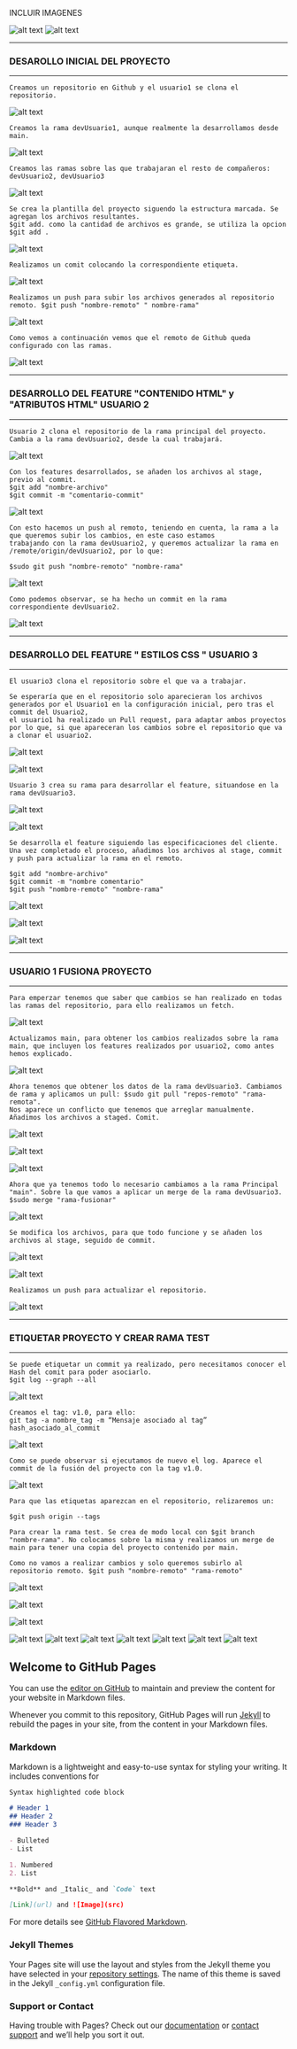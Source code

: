
INCLUIR IMAGENES

![alt text](http://url/to/img.png)
![alt text]()


<hr>
<h3>DESAROLLO INICIAL DEL PROYECTO</h3>
<hr>

```
Creamos un repositorio en Github y el usuario1 se clona el repositorio.
```

![alt text](https://github.com/hachemico/Practica_sistemaControlVersiones/blob/main/html5-boilerplate_v8.0.0/assets_GitPages/Captura%20de%20pantalla%20de%202021-09-28%2016-05-12.png)

```
Creamos la rama devUsuario1, aunque realmente la desarrollamos desde main.
```
![alt text](https://github.com/hachemico/Practica_sistemaControlVersiones/blob/main/html5-boilerplate_v8.0.0/assets_GitPages/Captura%20de%20pantalla%20de%202021-09-28%2016-13-42.png)

```
Creamos las ramas sobre las que trabajaran el resto de compañeros: devUsuario2, devUsuario3
```

![alt text](https://github.com/hachemico/Practica_sistemaControlVersiones/blob/main/html5-boilerplate_v8.0.0/assets_GitPages/Captura%20de%20pantalla%20de%202021-10-03%2018-56-45.png)

```
Se crea la plantilla del proyecto siguendo la estructura marcada. Se agregan los archivos resultantes.
$git add. como la cantidad de archivos es grande, se utiliza la opcion $git add .
```

![alt text](https://github.com/hachemico/Practica_sistemaControlVersiones/blob/main/html5-boilerplate_v8.0.0/assets_GitPages/Captura%20de%20pantalla%20de%202021-10-03%2019-00-32.png)

```
Realizamos un comit colocando la correspondiente etiqueta.
```

![alt text](https://github.com/hachemico/Practica_sistemaControlVersiones/blob/main/html5-boilerplate_v8.0.0/assets_GitPages/Captura%20de%20pantalla%20de%202021-10-03%2019-02-13.png)

```
Realizamos un push para subir los archivos generados al repositorio remoto. $git push "nombre-remoto" " nombre-rama"
```

![alt text](https://github.com/hachemico/Practica_sistemaControlVersiones/blob/main/html5-boilerplate_v8.0.0/assets_GitPages/Captura%20de%20pantalla%20de%202021-10-03%2019-06-08.png)

```
Como vemos a continuación vemos que el remoto de Github queda configurado con las ramas.
```

![alt text](https://github.com/hachemico/Practica_sistemaControlVersiones/blob/devUsuario2/html5-boilerplate_v8.0.0/assets_GitPages/Captura%20de%20pantalla%20de%202021-10-03%2019-58-57.png)

<hr>
<h3>DESARROLLO DEL FEATURE "CONTENIDO HTML" y "ATRIBUTOS HTML"  USUARIO 2</h3>
<hr>

```
Usuario 2 clona el repositorio de la rama principal del proyecto. Cambia a la rama devUsuario2, desde la cual trabajará.
```

![alt text](https://github.com/hachemico/Practica_sistemaControlVersiones/blob/devUsuario2/html5-boilerplate_v8.0.0/assets_GitPages/Captura%20de%20pantalla%20de%202021-10-03%2020-04-22.png)

```
Con los features desarrollados, se añaden los archivos al stage, previo al commit.
$git add "nombre-archivo"
$git commit -m "comentario-commit"
```

![alt text](https://github.com/hachemico/Practica_sistemaControlVersiones/blob/devUsuario2/html5-boilerplate_v8.0.0/assets_GitPages/Captura%20de%20pantalla%20de%202021-10-03%2022-00-06.png)

```
Con esto hacemos un push al remoto, teniendo en cuenta, la rama a la que queremos subir los cambios, en este caso estamos
trabajando con la rama devUsuario2, y queremos actualizar la rama en /remote/origin/devUsuario2, por lo que:

$sudo git push "nombre-remoto" "nombre-rama"
```

![alt text](https://github.com/hachemico/Practica_sistemaControlVersiones/blob/devUsuario2/html5-boilerplate_v8.0.0/assets_GitPages/Captura%20de%20pantalla%20de%202021-10-03%2022-12-29.png)

```
Como podemos observar, se ha hecho un commit en la rama correspondiente devUsuario2.
```

![alt text](https://github.com/hachemico/Practica_sistemaControlVersiones/blob/devUsuario2/html5-boilerplate_v8.0.0/assets_GitPages/Captura%20de%20pantalla%20de%202021-10-03%2022-13-02.png)

<hr>
<h3>DESARROLLO DEL FEATURE " ESTILOS CSS " USUARIO 3</h3>
<hr>

```
El usuario3 clona el repositorio sobre el que va a trabajar.
```
```
Se esperaría que en el repositorio solo aparecieran los archivos generados por el Usuario1 en la configuración inicial, pero tras el commit del Usuario2,
el usuario1 ha realizado un Pull request, para adaptar ambos proyectos por lo que, si que apareceran los cambios sobre el repositorio que va a clonar el usuario2.
```

![alt text](https://github.com/hachemico/Practica_sistemaControlVersiones/blob/devUsuario3/html5-boilerplate_v8.0.0/assets_GitPages/Captura%20de%20pantalla%20de%202021-10-04%2009-26-41.png)


![alt text](https://github.com/hachemico/Practica_sistemaControlVersiones/blob/devUsuario3/html5-boilerplate_v8.0.0/assets_GitPages/Captura%20de%20pantalla%20de%202021-10-04%2009-32-15.png)

```
Usuario 3 crea su rama para desarrollar el feature, situandose en la rama devUsuario3.
```

![alt text](https://github.com/hachemico/Practica_sistemaControlVersiones/blob/devUsuario3/html5-boilerplate_v8.0.0/assets_GitPages/Captura%20de%20pantalla%20de%202021-10-04%2009-32-47.png)

![alt text](https://github.com/hachemico/Practica_sistemaControlVersiones/blob/devUsuario3/html5-boilerplate_v8.0.0/assets_GitPages/Captura%20de%20pantalla%20de%202021-10-04%2009-33-12.png)

```
Se desarrolla el feature siguiendo las especificaciones del cliente. Una vez completado el proceso, añadimos los archivos al stage, commit y push para actualizar la rama en el remoto.
```
```
$git add "nombre-archivo"
$git commit -m "nombre comentario"
$git push "nombre-remoto" "nombre-rama"
```
![alt text](https://github.com/hachemico/Practica_sistemaControlVersiones/blob/devUsuario3/html5-boilerplate_v8.0.0/assets_GitPages/Captura%20de%20pantalla%20de%202021-10-04%2010-00-18.png)

![alt text](https://github.com/hachemico/Practica_sistemaControlVersiones/blob/devUsuario3/html5-boilerplate_v8.0.0/assets_GitPages/Captura%20de%20pantalla%20de%202021-10-04%2010-00-49.png)

![alt text](https://github.com/hachemico/Practica_sistemaControlVersiones/blob/devUsuario3/html5-boilerplate_v8.0.0/assets_GitPages/Captura%20de%20pantalla%20de%202021-10-04%2010-01-09.png)

<hr>
<h3>USUARIO 1 FUSIONA PROYECTO</h3>
<hr>

```
Para emperzar tenemos que saber que cambios se han realizado en todas las ramas del repositorio, para ello realizamos un fetch.
```

![alt text](https://github.com/hachemico/Practica_sistemaControlVersiones/blob/main/html5-boilerplate_v8.0.0/assets_GitPages/Captura%20de%20pantalla%20de%202021-10-04%2010-27-32.png)

```
Actualizamos main, para obtener los cambios realizados sobre la rama main, que incluyen los features realizados por usuario2, como antes hemos explicado.
```

![alt text](https://github.com/hachemico/Practica_sistemaControlVersiones/blob/main/html5-boilerplate_v8.0.0/assets_GitPages/Captura%20de%20pantalla%20de%202021-10-04%2010-27-49.png)

```
Ahora tenemos que obtener los datos de la rama devUsuario3. Cambiamos de rama y aplicamos un pull: $sudo git pull "repos-remoto" "rama-remota".
Nos aparece un conflicto que tenemos que arreglar manualmente. Añadimos los archivos a staged. Comit.
```

![alt text](https://github.com/hachemico/Practica_sistemaControlVersiones/blob/main/html5-boilerplate_v8.0.0/assets_GitPages/Captura%20de%20pantalla%20de%202021-10-04%2011-08-49.png)

![alt text](https://github.com/hachemico/Practica_sistemaControlVersiones/blob/main/html5-boilerplate_v8.0.0/assets_GitPages/Captura%20de%20pantalla%20de%202021-10-04%2011-24-08.png)

![alt text](https://github.com/hachemico/Practica_sistemaControlVersiones/blob/main/html5-boilerplate_v8.0.0/assets_GitPages/Captura%20de%20pantalla%20de%202021-10-04%2011-24-19.png)

```
Ahora que ya tenemos todo lo necesario cambiamos a la rama Principal "main". Sobre la que vamos a aplicar un merge de la rama devUsuario3.
$sudo merge "rama-fusionar"
```

![alt text](https://github.com/hachemico/Practica_sistemaControlVersiones/blob/main/html5-boilerplate_v8.0.0/assets_GitPages/Captura%20de%20pantalla%20de%202021-10-04%2011-26-52.png)

```
Se modifica los archivos, para que todo funcione y se añaden los archivos al stage, seguido de commit.
```

![alt text](https://github.com/hachemico/Practica_sistemaControlVersiones/blob/main/html5-boilerplate_v8.0.0/assets_GitPages/Captura%20de%20pantalla%20de%202021-10-04%2011-36-25.png)

![alt text](https://github.com/hachemico/Practica_sistemaControlVersiones/blob/main/html5-boilerplate_v8.0.0/assets_GitPages/Captura%20de%20pantalla%20de%202021-10-04%2011-36-37.png)

```
Realizamos un push para actualizar el repositorio.
```

![alt text](https://github.com/hachemico/Practica_sistemaControlVersiones/blob/main/html5-boilerplate_v8.0.0/assets_GitPages/Captura%20de%20pantalla%20de%202021-10-04%2011-39-32.png)


<hr>
<h3>ETIQUETAR PROYECTO Y CREAR RAMA TEST </h3>
<hr>

```
Se puede etiquetar un commit ya realizado, pero necesitamos conocer el Hash del comit para poder asociarlo.
$git log --graph --all
```

![alt text](https://github.com/hachemico/Practica_sistemaControlVersiones/blob/main/html5-boilerplate_v8.0.0/assets_GitPages/Captura%20de%20pantalla%20de%202021-10-04%2012-03-42.png)

```
Creamos el tag: v1.0, para ello:
git tag -a nombre_tag -m “Mensaje asociado al tag” hash_asociado_al_commit
```
![alt text](https://github.com/hachemico/Practica_sistemaControlVersiones/blob/main/html5-boilerplate_v8.0.0/assets_GitPages/Captura%20de%20pantalla%20de%202021-10-04%2012-06-03.png)

```
Como se puede observar si ejecutamos de nuevo el log. Aparece el commit de la fusión del proyecto con la tag v1.0.
```
![alt text](https://github.com/hachemico/Practica_sistemaControlVersiones/blob/main/html5-boilerplate_v8.0.0/assets_GitPages/Captura%20de%20pantalla%20de%202021-10-04%2012-06-24.png)

```
Para que las etiquetas aparezcan en el repositorio, relizaremos un:

$git push origin --tags

Para crear la rama test. Se crea de modo local con $git branch "nombre-rama". No colocamos sobre la misma y realizamos un merge de main para tener una copia del proyecto contenido por main.

Como no vamos a realizar cambios y solo queremos subirlo al repositorio remoto. $git push "nombre-remoto" "rama-remoto"
```

![alt text](https://github.com/hachemico/Practica_sistemaControlVersiones/blob/main/html5-boilerplate_v8.0.0/assets_GitPages/Captura%20de%20pantalla%20de%202021-10-04%2012-12-25.png)

![alt text](https://github.com/hachemico/Practica_sistemaControlVersiones/blob/main/html5-boilerplate_v8.0.0/assets_GitPages/Captura%20de%20pantalla%20de%202021-10-04%2012-12-48.png)


![alt text]()

![alt text]()
![alt text]()
![alt text]()
![alt text]()
![alt text]()
![alt text]()
![alt text]()

## Welcome to GitHub Pages

You can use the [editor on GitHub](https://github.com/hachemico/Practica_sistemaControlVersiones/edit/gh-pages/index.md) to maintain and preview the content for your website in Markdown files.

Whenever you commit to this repository, GitHub Pages will run [Jekyll](https://jekyllrb.com/) to rebuild the pages in your site, from the content in your Markdown files.

### Markdown

Markdown is a lightweight and easy-to-use syntax for styling your writing. It includes conventions for

```markdown
Syntax highlighted code block

# Header 1
## Header 2
### Header 3

- Bulleted
- List

1. Numbered
2. List

**Bold** and _Italic_ and `Code` text

[Link](url) and ![Image](src)
```

For more details see [GitHub Flavored Markdown](https://guides.github.com/features/mastering-markdown/).

### Jekyll Themes

Your Pages site will use the layout and styles from the Jekyll theme you have selected in your [repository settings](https://github.com/hachemico/Practica_sistemaControlVersiones/settings/pages). The name of this theme is saved in the Jekyll `_config.yml` configuration file.

### Support or Contact

Having trouble with Pages? Check out our [documentation](https://docs.github.com/categories/github-pages-basics/) or [contact support](https://support.github.com/contact) and we’ll help you sort it out.
